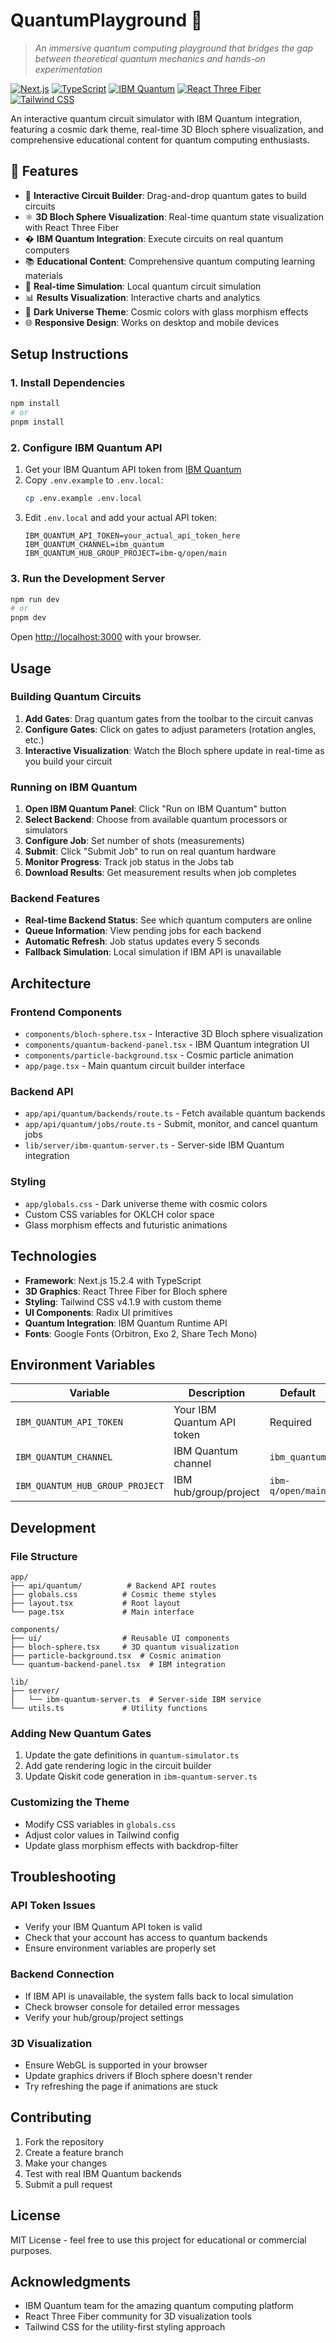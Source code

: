 # QuantumPlayground 🌌

> *An immersive quantum computing playground that bridges the gap between theoretical quantum mechanics and hands-on experimentation*

[![Next.js](https://img.shields.io/badge/Next.js-15.2.4-black?logo=next.js)](https://nextjs.org)
[![TypeScript](https://img.shields.io/badge/TypeScript-5.0-blue?logo=typescript)](https://typescriptlang.org)
[![IBM Quantum](https://img.shields.io/badge/IBM%20Quantum-Integrated-purple?logo=ibm)](https://quantum-computing.ibm.com)
[![React Three Fiber](https://img.shields.io/badge/React%20Three%20Fiber-3D%20Graphics-orange)](https://docs.pmnd.rs/react-three-fiber)
[![Tailwind CSS](https://img.shields.io/badge/Tailwind%20CSS-4.1.9-06B6D4?logo=tailwindcss)](https://tailwindcss.com)

An interactive quantum circuit simulator with IBM Quantum integration, featuring a cosmic dark theme, real-time 3D Bloch sphere visualization, and comprehensive educational content for quantum computing enthusiasts.

## 🌟 Features

- 🔬 **Interactive Circuit Builder**: Drag-and-drop quantum gates to build circuits
- ⚛️ **3D Bloch Sphere Visualization**: Real-time quantum state visualization with React Three Fiber
- � **IBM Quantum Integration**: Execute circuits on real quantum computers
- 📚 **Educational Content**: Comprehensive quantum computing learning materials
- 🎯 **Real-time Simulation**: Local quantum circuit simulation
- 📊 **Results Visualization**: Interactive charts and analytics
- 🌌 **Dark Universe Theme**: Cosmic colors with glass morphism effects
- 🌐 **Responsive Design**: Works on desktop and mobile devices

## Setup Instructions

### 1. Install Dependencies

```bash
npm install
# or
pnpm install
```

### 2. Configure IBM Quantum API

1. Get your IBM Quantum API token from [IBM Quantum](https://quantum-computing.ibm.com/)
2. Copy `.env.example` to `.env.local`:
   ```bash
   cp .env.example .env.local
   ```
3. Edit `.env.local` and add your actual API token:
   ```
   IBM_QUANTUM_API_TOKEN=your_actual_api_token_here
   IBM_QUANTUM_CHANNEL=ibm_quantum
   IBM_QUANTUM_HUB_GROUP_PROJECT=ibm-q/open/main
   ```

### 3. Run the Development Server

```bash
npm run dev
# or
pnpm dev
```

Open [http://localhost:3000](http://localhost:3000) with your browser.

## Usage

### Building Quantum Circuits

1. **Add Gates**: Drag quantum gates from the toolbar to the circuit canvas
2. **Configure Gates**: Click on gates to adjust parameters (rotation angles, etc.)
3. **Interactive Visualization**: Watch the Bloch sphere update in real-time as you build your circuit

### Running on IBM Quantum

1. **Open IBM Quantum Panel**: Click "Run on IBM Quantum" button
2. **Select Backend**: Choose from available quantum processors or simulators
3. **Configure Job**: Set number of shots (measurements)
4. **Submit**: Click "Submit Job" to run on real quantum hardware
5. **Monitor Progress**: Track job status in the Jobs tab
6. **Download Results**: Get measurement results when job completes

### Backend Features

- **Real-time Backend Status**: See which quantum computers are online
- **Queue Information**: View pending jobs for each backend
- **Automatic Refresh**: Job status updates every 5 seconds
- **Fallback Simulation**: Local simulation if IBM API is unavailable

## Architecture

### Frontend Components

- `components/bloch-sphere.tsx` - Interactive 3D Bloch sphere visualization
- `components/quantum-backend-panel.tsx` - IBM Quantum integration UI
- `components/particle-background.tsx` - Cosmic particle animation
- `app/page.tsx` - Main quantum circuit builder interface

### Backend API

- `app/api/quantum/backends/route.ts` - Fetch available quantum backends
- `app/api/quantum/jobs/route.ts` - Submit, monitor, and cancel quantum jobs
- `lib/server/ibm-quantum-server.ts` - Server-side IBM Quantum integration

### Styling

- `app/globals.css` - Dark universe theme with cosmic colors
- Custom CSS variables for OKLCH color space
- Glass morphism effects and futuristic animations

## Technologies

- **Framework**: Next.js 15.2.4 with TypeScript
- **3D Graphics**: React Three Fiber for Bloch sphere
- **Styling**: Tailwind CSS v4.1.9 with custom theme
- **UI Components**: Radix UI primitives
- **Quantum Integration**: IBM Quantum Runtime API
- **Fonts**: Google Fonts (Orbitron, Exo 2, Share Tech Mono)

## Environment Variables

| Variable | Description | Default |
|----------|-------------|---------|
| `IBM_QUANTUM_API_TOKEN` | Your IBM Quantum API token | Required |
| `IBM_QUANTUM_CHANNEL` | IBM Quantum channel | `ibm_quantum` |
| `IBM_QUANTUM_HUB_GROUP_PROJECT` | IBM hub/group/project | `ibm-q/open/main` |

## Development

### File Structure

```
app/
├── api/quantum/          # Backend API routes
├── globals.css          # Cosmic theme styles
├── layout.tsx           # Root layout
└── page.tsx             # Main interface

components/
├── ui/                  # Reusable UI components
├── bloch-sphere.tsx     # 3D quantum visualization
├── particle-background.tsx  # Cosmic animation
└── quantum-backend-panel.tsx  # IBM integration

lib/
├── server/
│   └── ibm-quantum-server.ts  # Server-side IBM service
└── utils.ts             # Utility functions
```

### Adding New Quantum Gates

1. Update the gate definitions in `quantum-simulator.ts`
2. Add gate rendering logic in the circuit builder
3. Update Qiskit code generation in `ibm-quantum-server.ts`

### Customizing the Theme

- Modify CSS variables in `globals.css`
- Adjust color values in Tailwind config
- Update glass morphism effects with backdrop-filter

## Troubleshooting

### API Token Issues

- Verify your IBM Quantum API token is valid
- Check that your account has access to quantum backends
- Ensure environment variables are properly set

### Backend Connection

- If IBM API is unavailable, the system falls back to local simulation
- Check browser console for detailed error messages
- Verify your hub/group/project settings

### 3D Visualization

- Ensure WebGL is supported in your browser
- Update graphics drivers if Bloch sphere doesn't render
- Try refreshing the page if animations are stuck

## Contributing

1. Fork the repository
2. Create a feature branch
3. Make your changes
4. Test with real IBM Quantum backends
5. Submit a pull request

## License

MIT License - feel free to use this project for educational or commercial purposes.

## Acknowledgments

- IBM Quantum team for the amazing quantum computing platform
- React Three Fiber community for 3D visualization tools
- Tailwind CSS for the utility-first styling approach
